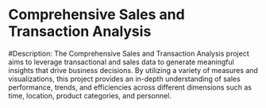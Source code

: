 # Comprehensive Sales and Transaction Analysis

#Description:
The Comprehensive Sales and Transaction Analysis project aims to leverage transactional and sales data to generate meaningful insights that drive business decisions. 
By utilizing a variety of measures and visualizations, this project provides an in-depth understanding of sales performance, trends, and efficiencies across different dimensions such as time, location, product categories, and personnel.
